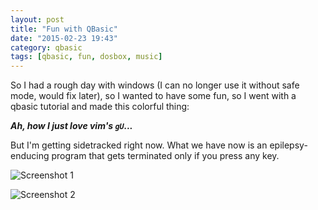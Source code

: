 ```yaml
---
layout: post
title: "Fun with QBasic"
date: "2015-02-23 19:43"
category: qbasic
tags: [qbasic, fun, dosbox, music]
---
```


So I had a rough day with windows (I can no longer use it without safe mode, would fix later), so I wanted to have some fun, so I went
with a qbasic tutorial and made this colorful thing:

<script src="https://gist.github.com/cheukyin699/345c3ab4554d2606d8e554b4e824f86d.js"></script>

***Ah, how I just love vim's `gU`...***

But I'm getting sidetracked right now. What we have now is an
epilepsy-enducing program that gets terminated only if you press any key.

![Screenshot 1][1]

![Screenshot 2][2]

[1]: http://i.imgur.com/huy9h27.png?1
[2]: http://i.imgur.com/gklGeDl.png?1
